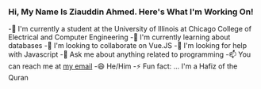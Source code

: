 ### Hi, My Name Is Ziauddin Ahmed. Here's What I'm Working On!

-🔭 I'm currently a student at the University of Illinois at Chicago College of Electrical and Computer Engineering
-🌱 I'm currently learning about databases
-👯 I'm looking to collaborate on Vue.JS
-🤔 I'm looking for help with Javascript
-💬 Ask me about anything related to programming
-📫 You can reach me at [my email](ahmedziauddin47@gmail.com)
-😄 He/Him
-⚡ Fun fact: ... I'm a Hafiz of the Quran

